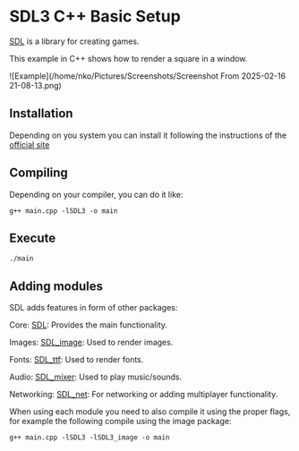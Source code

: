# SDL3 C++ Basic Setup

[SDL](https://libsdl.org/) is a library for creating games.

This example in C++ shows how to render a square in a window.

![Example](/home/nko/Pictures/Screenshots/Screenshot From 2025-02-16 21-08-13.png)

## Installation

Depending on you system you can install it following the instructions of the [official site](https://github.com/libsdl-org/SDL/blob/main/INSTALL.md)

## Compiling

Depending on your compiler, you can do it like:

```
g++ main.cpp -lSDL3 -o main
```

## Execute
```
./main
```

## Adding modules

SDL adds features in form of other packages:

Core: [SDL](https://github.com/libsdl-org/SDL): Provides the main functionality.

Images: [SDL_image](https://github.com/libsdl-org/SDL_image): Used to render images.

Fonts: [SDL_ttf](https://github.com/libsdl-org/SDL_ttf): Used to render fonts.

Audio: [SDL_mixer](https://github.com/libsdl-org/SDL_mixer): Used to play music/sounds.

Networking: [SDL_net](https://github.com/libsdl-org/SDL_net): For networking or adding multiplayer functionality.


When using each module you need to also compile it using the proper flags, for example the following compile using the image package:

```
g++ main.cpp -lSDL3 -lSDL3_image -o main
```



